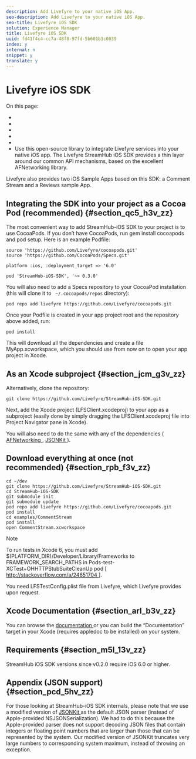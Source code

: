 ```yaml
---
description: Add Livefyre to your native iOS App.
seo-description: Add Livefyre to your native iOS App.
seo-title: Livefyre iOS SDK
solution: Experience Manager
title: Livefyre iOS SDK
uuid: fd41f4c4-cc7a-48f8-97fd-5b601b3c0039
index: y
internal: n
snippet: y
translate: y
---
```


# Livefyre iOS SDK

On this page:

* [](#c_livefyre_ios_sdk/section_qc5_h3v_zz)
* [](#c_livefyre_ios_sdk/section_jcm_g3v_zz)
* [](#c_livefyre_ios_sdk/section_rpb_f3v_zz)
* [](#c_livefyre_ios_sdk/section_arl_b3v_zz)
* [](#c_livefyre_ios_sdk/section_m5l_13v_zz)
* [](#c_livefyre_ios_sdk/section_pcd_5hv_zz)
Use this open-source library to integrate Livefyre services into your native iOS app. The Livefyre StreamHub iOS SDK provides a thin layer around our common API mechanisms, based on the excellent AFNetworking library.

Livefyre also provides two iOS Sample Apps based on this SDK: a Comment Stream and a Reviews sample App.

## Integrating the SDK into your project as a Cocoa Pod (recommended) {#section_qc5_h3v_zz}

The most convenient way to add StreamHub-iOS SDK to your project is to use CocoaPods. If you don’t have CocoaPods, run gem install cocoapods and pod setup. Here is an example Podfile:

```
source 'https://github.com/Livefyre/cocoapods.git' 
source 'https://github.com/CocoaPods/Specs.git' 
  
platform :ios, :deployment_target => '6.0' 
  
pod 'StreamHub-iOS-SDK', '~> 0.3.0'
```
You will also need to add a Specs repository to your CocoaPod installation (this will clone it to ` ~/.cocoapods/repos` directory):

```
pod repo add livefyre https://github.com/Livefyre/cocoapods.git
```
Once your Podfile is created in your app project root and the repository above added, run:

```
pod install
```
This will download all the dependencies and create a file MyApp.xcworkspace, which you should use from now on to open your app project in Xcode.

## As an Xcode subproject {#section_jcm_g3v_zz}

Alternatively, clone the repository:

```
git clone https://github.com/Livefyre/StreamHub-iOS-SDK.git 

```
Next, add the Xcode project (LFSClient.xcodeproj) to your app as a subproject (easily done by simply dragging the LFSClient.xcodeproj file into Project Navigator pane in Xcode).

You will also need to do the same with any of the dependencies ( [ AFNetworking ](https://github.com/AFNetworking/AFNetworking), [ JSONKit ](https://github.com/escherba/JSONKit)).

## Download everything at once (not recommended) {#section_rpb_f3v_zz}


```
cd ~/dev 
git clone https://github.com/Livefyre/StreamHub-iOS-SDK.git 
cd StreamHub-iOS-SDK 
git submodule init 
git submodule update 
pod repo add livefyre https://github.com/Livefyre/cocoapods.git 
pod install 
cd examples/CommentStream 
pod install 
open CommentStream.xcworkspace
```

>[!NOTE]
>
>To run tests in Xcode 6, you must add $(PLATFORM_DIR)/Developer/Library/Frameworks to FRAMEWORK_SEARCH_PATHS in Pods-test-XCTest+OHHTTPStubSuiteCleanUp pod [[ http://stackoverflow.com/a/24651704 ](http://stackoverflow.com/a/24651704)]. 

You need LFSTestConfig.plist file from Livefyre, which Livefyre provides upon request.

## Xcode Documentation {#section_arl_b3v_zz}

You can browse the [ documentation ](http://livefyre.github.com/StreamHub-iOS-SDK/) or you can build the “Documentation” target in your Xcode (requires appledoc to be installed) on your system.

## Requirements {#section_m5l_13v_zz}

StreamHub iOS SDK versions since v0.2.0 require iOS 6.0 or higher.

## Appendix (JSON support) {#section_pcd_5hv_zz}

For those looking at StreamHub-iOS SDK internals, please note that we use a modified version of [ JSONKit ](https://github.com/escherba/JSONKit) as the default JSON parser (instead of Apple-provided NSJSONSerialization). We had to do this because the Apple-provided parser does not support decoding JSON files that contain integers or floating point numbers that are larger than those that can be represented by the system. Our modified version of JSONKit truncates very large numbers to corresponding system maximum, instead of throwing an exception.
